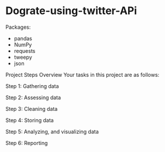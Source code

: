 # Dograte-using-twitter-APi


Packages:
* pandas
* NumPy
* requests
* tweepy
* json


Project Steps Overview
Your tasks in this project are as follows:

Step 1: Gathering data

Step 2: Assessing data

Step 3: Cleaning data

Step 4: Storing data

Step 5: Analyzing, and visualizing data

Step 6: Reporting
